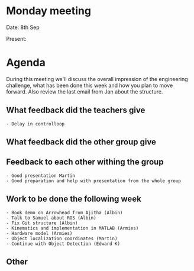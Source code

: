 # Monday meeting
Date: 8th Sep

Present:


# Agenda
During this meeting we'll discuss the overall impression of the engineering challenge, what has been done this week and how you plan to move forward. Also review the last email from Jan about the structure.

## What feedback did the teachers give
    - Delay in controlloop

## What feedback did the other group give 
  
## Feedback to each other withing the group
    - Good presentation Martin
    - Good preparation and help with presentation from the whole group

## Work to be done the following week
    - Book demo on Arrowhead from Ajitha (Albin)
    - Talk to Samuel about ROS (Albin)
    - Fix Git structure (Albin)
    - Kinematics and implementation in MATLAB (Armies)
    - Hardware model (Armies)
    - Object localization coordinates (Martin)
    - Continue with Object Detection (Edward K)

## Other 

